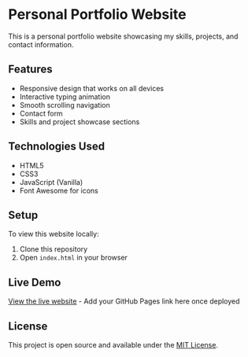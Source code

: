 # Personal Portfolio Website

This is a personal portfolio website showcasing my skills, projects, and contact information.

## Features

- Responsive design that works on all devices
- Interactive typing animation
- Smooth scrolling navigation
- Contact form
- Skills and project showcase sections

## Technologies Used

- HTML5
- CSS3
- JavaScript (Vanilla)
- Font Awesome for icons

## Setup

To view this website locally:

1. Clone this repository
2. Open `index.html` in your browser

## Live Demo

[View the live website](#) - Add your GitHub Pages link here once deployed

## License

This project is open source and available under the [MIT License](LICENSE).
